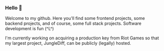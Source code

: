 ### Hello 🐒

Welcome to my github. Here you'll find some frontend projects, some backend projects, and of course, some full stack projects. Software development is fun (^L^)

I'm currently working on acquiring a production key from Riot Games so that my largest project, JungleDiff, can be publicly (legally) hosted. 

<!--
**JJamali/JJamali** is a ✨ _special_ ✨ repository because its `README.md` (this file) appears on your GitHub profile.

Here are some ideas to get you started:

- 🔭 I’m currently working on ...
- 🌱 I’m currently learning ...
- 👯 I’m looking to collaborate on ...
- 🤔 I’m looking for help with ...
- 💬 Ask me about ...
- 📫 How to reach me: ...
- 😄 Pronouns: ...
- ⚡ Fun fact: ...
-->
